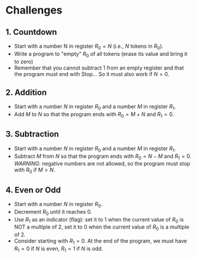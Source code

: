 # Challenges

## 1. Countdown
- Start with a number N in register $R_0 = N$ (i.e., $N$ tokens in $R_0$).
- Write a program to "empty" $R_0$ of all tokens (erase its value and bring it to zero)
- Remember that you cannot subtract $1$ from an empty register and that the program must end with Stop... So it must also work if $N = 0$.


## 2. Addition
- Start with a number $N$ in register $R_0$ and a number $M$ in register $R_1$.
- Add $M$ to $N$ so that the program ends with $R_0 = M + N$ and $R_1 = 0$.


## 3. Subtraction
- Start with a number $N$ in register $R_0$ and a number $M$ in register $R_1$.
- Subtract $M$ from $N$ so that the program ends with $R_0 = N - M$ and $R_1 = 0$.
*WARNING*: negative numbers are not allowed, so the program must stop with $R_0$ if $M > N$.

## 4. Even or Odd
- Start with a number $N$ in register $R_0$.
- Decrement $R_0$ until it reaches $0$.
- Use $R_1$ as an indicator (flag): set it to $1$ when the current value of $R_0$ is NOT a multiple of $2$, set it to $0$ when the current value of $R_0$ is a multiple of $2$.
- Consider starting with $R_1 = 0$. At the end of the program, we must have $R_1 = 0$ if $N$ is even, $R_1 = 1$ if $N$ is odd.